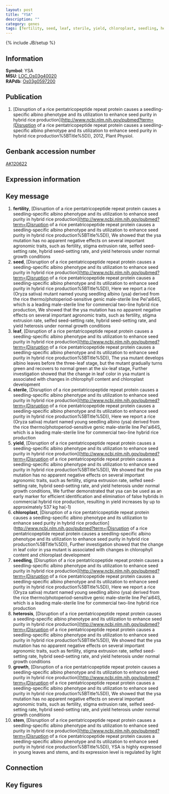 ```yaml
---
layout: post
title: "YSA"
description: ""
category: genes
tags: [fertility, seed, leaf, sterile, yield, chloroplast, seedling, heterosis, growth, stem, Gene]
---
```

{% include JB/setup %}

## Information
__Symbol__: YSA  
__MSU__: [LOC_Os03g40020](http://rice.plantbiology.msu.edu/cgi-bin/ORF_infopage.cgi?orf=LOC_Os03g40020)  
__RAPdb__: [Os03g0597200](http://rapdb.dna.affrc.go.jp/viewer/gbrowse_details/irgsp1?name=Os03g0597200)  

## Publication
1. [Disruption of a rice pentatricopeptide repeat protein causes a seedling-specific albino phenotype and its utilization to enhance seed purity in hybrid rice production](http://www.ncbi.nlm.nih.gov/pubmed?term=(Disruption of a rice pentatricopeptide repeat protein causes a seedling-specific albino phenotype and its utilization to enhance seed purity in hybrid rice production%5BTitle%5D)), 2012, Plant Physiol.

## Genbank accession number
[AK120622](http://www.ncbi.nlm.nih.gov/nuccore/AK120622)

## Expression information

## Key message
1. __fertility__, [Disruption of a rice pentatricopeptide repeat protein causes a seedling-specific albino phenotype and its utilization to enhance seed purity in hybrid rice production](http://www.ncbi.nlm.nih.gov/pubmed?term=(Disruption of a rice pentatricopeptide repeat protein causes a seedling-specific albino phenotype and its utilization to enhance seed purity in hybrid rice production%5BTitle%5D)),  We showed that the ysa mutation has no apparent negative effects on several important agronomic traits, such as fertility, stigma extrusion rate, selfed seed-setting rate, hybrid seed-setting rate, and yield heterosis under normal growth conditions
2. __seed__, [Disruption of a rice pentatricopeptide repeat protein causes a seedling-specific albino phenotype and its utilization to enhance seed purity in hybrid rice production](http://www.ncbi.nlm.nih.gov/pubmed?term=(Disruption of a rice pentatricopeptide repeat protein causes a seedling-specific albino phenotype and its utilization to enhance seed purity in hybrid rice production%5BTitle%5D)),  Here we report a rice (Oryza sativa) mutant named young seedling albino (ysa) derived from the rice thermo/photoperiod-sensitive genic male-sterile line Pei'ai64S, which is a leading male-sterile line for commercial two-line hybrid rice production, We showed that the ysa mutation has no apparent negative effects on several important agronomic traits, such as fertility, stigma extrusion rate, selfed seed-setting rate, hybrid seed-setting rate, and yield heterosis under normal growth conditions
3. __leaf__, [Disruption of a rice pentatricopeptide repeat protein causes a seedling-specific albino phenotype and its utilization to enhance seed purity in hybrid rice production](http://www.ncbi.nlm.nih.gov/pubmed?term=(Disruption of a rice pentatricopeptide repeat protein causes a seedling-specific albino phenotype and its utilization to enhance seed purity in hybrid rice production%5BTitle%5D)),  The ysa mutant develops albino leaves before the three-leaf stage, but the mutant gradually turns green and recovers to normal green at the six-leaf stage, Further investigation showed that the change in leaf color in ysa mutant is associated with changes in chlorophyll content and chloroplast development
4. __sterile__, [Disruption of a rice pentatricopeptide repeat protein causes a seedling-specific albino phenotype and its utilization to enhance seed purity in hybrid rice production](http://www.ncbi.nlm.nih.gov/pubmed?term=(Disruption of a rice pentatricopeptide repeat protein causes a seedling-specific albino phenotype and its utilization to enhance seed purity in hybrid rice production%5BTitle%5D)),  Here we report a rice (Oryza sativa) mutant named young seedling albino (ysa) derived from the rice thermo/photoperiod-sensitive genic male-sterile line Pei'ai64S, which is a leading male-sterile line for commercial two-line hybrid rice production
5. __yield__, [Disruption of a rice pentatricopeptide repeat protein causes a seedling-specific albino phenotype and its utilization to enhance seed purity in hybrid rice production](http://www.ncbi.nlm.nih.gov/pubmed?term=(Disruption of a rice pentatricopeptide repeat protein causes a seedling-specific albino phenotype and its utilization to enhance seed purity in hybrid rice production%5BTitle%5D)),  We showed that the ysa mutation has no apparent negative effects on several important agronomic traits, such as fertility, stigma extrusion rate, selfed seed-setting rate, hybrid seed-setting rate, and yield heterosis under normal growth conditions, We further demonstrated that ysa can be used as an early marker for efficient identification and elimination of false hybrids in commercial hybrid rice production, resulting in yield increases by up to approximately 537 kg ha(-1)
6. __chloroplast__, [Disruption of a rice pentatricopeptide repeat protein causes a seedling-specific albino phenotype and its utilization to enhance seed purity in hybrid rice production](http://www.ncbi.nlm.nih.gov/pubmed?term=(Disruption of a rice pentatricopeptide repeat protein causes a seedling-specific albino phenotype and its utilization to enhance seed purity in hybrid rice production%5BTitle%5D)),  Further investigation showed that the change in leaf color in ysa mutant is associated with changes in chlorophyll content and chloroplast development
7. __seedling__, [Disruption of a rice pentatricopeptide repeat protein causes a seedling-specific albino phenotype and its utilization to enhance seed purity in hybrid rice production](http://www.ncbi.nlm.nih.gov/pubmed?term=(Disruption of a rice pentatricopeptide repeat protein causes a seedling-specific albino phenotype and its utilization to enhance seed purity in hybrid rice production%5BTitle%5D)),  Here we report a rice (Oryza sativa) mutant named young seedling albino (ysa) derived from the rice thermo/photoperiod-sensitive genic male-sterile line Pei'ai64S, which is a leading male-sterile line for commercial two-line hybrid rice production
8. __heterosis__, [Disruption of a rice pentatricopeptide repeat protein causes a seedling-specific albino phenotype and its utilization to enhance seed purity in hybrid rice production](http://www.ncbi.nlm.nih.gov/pubmed?term=(Disruption of a rice pentatricopeptide repeat protein causes a seedling-specific albino phenotype and its utilization to enhance seed purity in hybrid rice production%5BTitle%5D)),  We showed that the ysa mutation has no apparent negative effects on several important agronomic traits, such as fertility, stigma extrusion rate, selfed seed-setting rate, hybrid seed-setting rate, and yield heterosis under normal growth conditions
9. __growth__, [Disruption of a rice pentatricopeptide repeat protein causes a seedling-specific albino phenotype and its utilization to enhance seed purity in hybrid rice production](http://www.ncbi.nlm.nih.gov/pubmed?term=(Disruption of a rice pentatricopeptide repeat protein causes a seedling-specific albino phenotype and its utilization to enhance seed purity in hybrid rice production%5BTitle%5D)),  We showed that the ysa mutation has no apparent negative effects on several important agronomic traits, such as fertility, stigma extrusion rate, selfed seed-setting rate, hybrid seed-setting rate, and yield heterosis under normal growth conditions
10. __stem__, [Disruption of a rice pentatricopeptide repeat protein causes a seedling-specific albino phenotype and its utilization to enhance seed purity in hybrid rice production](http://www.ncbi.nlm.nih.gov/pubmed?term=(Disruption of a rice pentatricopeptide repeat protein causes a seedling-specific albino phenotype and its utilization to enhance seed purity in hybrid rice production%5BTitle%5D)),  YSA is highly expressed in young leaves and stems, and its expression level is regulated by light

## Connection

## Key figures


